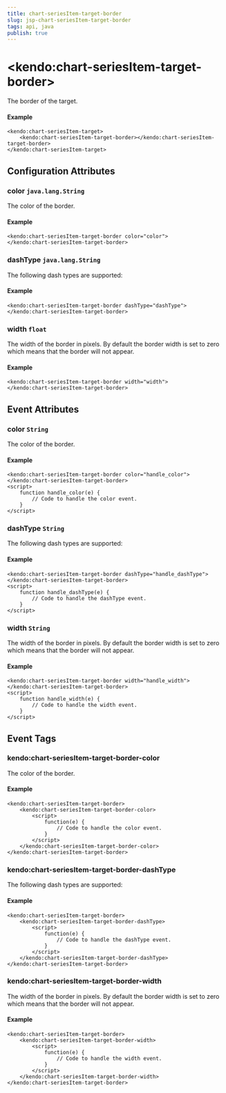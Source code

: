 ```yaml
---
title: chart-seriesItem-target-border
slug: jsp-chart-seriesItem-target-border
tags: api, java
publish: true
---
```


# \<kendo:chart-seriesItem-target-border\>

The border of the target.

#### Example
    <kendo:chart-seriesItem-target>
        <kendo:chart-seriesItem-target-border></kendo:chart-seriesItem-target-border>
    </kendo:chart-seriesItem-target>

## Configuration Attributes

### color `java.lang.String`

The color of the border.

#### Example
    <kendo:chart-seriesItem-target-border color="color">
    </kendo:chart-seriesItem-target-border>

### dashType `java.lang.String`

The following dash types are supported:

#### Example
    <kendo:chart-seriesItem-target-border dashType="dashType">
    </kendo:chart-seriesItem-target-border>

### width `float`

The width of the border in pixels. By default the border width is set to zero which means that the border will not appear.

#### Example
    <kendo:chart-seriesItem-target-border width="width">
    </kendo:chart-seriesItem-target-border>


## Event Attributes

### color `String`

The color of the border.


#### Example
    <kendo:chart-seriesItem-target-border color="handle_color">
    </kendo:chart-seriesItem-target-border>
    <script>
        function handle_color(e) {
            // Code to handle the color event.
        }
    </script>

### dashType `String`

The following dash types are supported:


#### Example
    <kendo:chart-seriesItem-target-border dashType="handle_dashType">
    </kendo:chart-seriesItem-target-border>
    <script>
        function handle_dashType(e) {
            // Code to handle the dashType event.
        }
    </script>

### width `String`

The width of the border in pixels. By default the border width is set to zero which means that the border will not appear.


#### Example
    <kendo:chart-seriesItem-target-border width="handle_width">
    </kendo:chart-seriesItem-target-border>
    <script>
        function handle_width(e) {
            // Code to handle the width event.
        }
    </script>

## Event Tags

### kendo:chart-seriesItem-target-border-color

The color of the border.


#### Example
    <kendo:chart-seriesItem-target-border>
        <kendo:chart-seriesItem-target-border-color>
            <script>
                function(e) {
                    // Code to handle the color event.
                }
            </script>
        </kendo:chart-seriesItem-target-border-color>
    </kendo:chart-seriesItem-target-border>

### kendo:chart-seriesItem-target-border-dashType

The following dash types are supported:


#### Example
    <kendo:chart-seriesItem-target-border>
        <kendo:chart-seriesItem-target-border-dashType>
            <script>
                function(e) {
                    // Code to handle the dashType event.
                }
            </script>
        </kendo:chart-seriesItem-target-border-dashType>
    </kendo:chart-seriesItem-target-border>

### kendo:chart-seriesItem-target-border-width

The width of the border in pixels. By default the border width is set to zero which means that the border will not appear.


#### Example
    <kendo:chart-seriesItem-target-border>
        <kendo:chart-seriesItem-target-border-width>
            <script>
                function(e) {
                    // Code to handle the width event.
                }
            </script>
        </kendo:chart-seriesItem-target-border-width>
    </kendo:chart-seriesItem-target-border>

